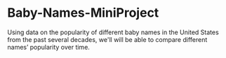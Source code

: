 # Baby-Names-MiniProject
Using data on the popularity of different baby names in the United States from the past several decades, we'll will be able to compare different names’ popularity over time.

